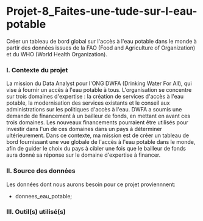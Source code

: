 # Projet-8_Faites-une-tude-sur-l-eau-potable
Créer un tableau de bord global sur l'accès à l'eau potable dans le monde à partir des données issues de la FAO (Food and Agriculture of Organization) et du WHO (World Health Organization).

### I. Contexte du projet
La mission du Data Analyst pour l'ONG DWFA (Drinking Water For All), qui vise à fournir un accès à l'eau potable à tous. L'organisation se concentre sur trois domaines d'expertise : la création de services d'accès à l'eau potable, la modernisation des services existants et le conseil aux administrations sur les politiques d'accès à l'eau. DWFA a soumis une demande de financement à un bailleur de fonds, en mettant en avant ces trois domaines. Les nouveaux financements pourraient être utilisés pour investir dans l'un de ces domaines dans un pays à déterminer ultérieurement. Dans ce contexte, ma mission est de créer un tableau de bord fournissant une vue globale de l'accès à l'eau potable dans le monde, afin de guider le choix du pays à cibler une fois que le bailleur de fonds aura donné sa réponse sur le domaine d'expertise à financer.

### II. Source des données
Les données dont nous aurons besoin pour ce projet proviennnent:
- donnees_eau_potable;
  
### III. Outil(s) utilisé(s)
